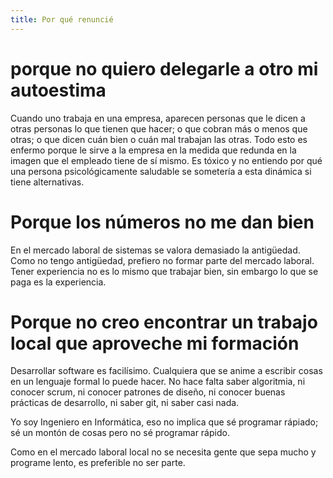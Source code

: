 ```yaml
---
title: Por qué renuncié
---
```

# porque no quiero delegarle a otro mi autoestima
Cuando uno trabaja en una empresa, aparecen personas que le dicen a otras personas lo que tienen que hacer; o que cobran más o menos que otras; o que dicen cuán bien o cuán mal trabajan las otras. Todo esto es enfermo porque le sirve a la empresa en la medida que redunda en la imagen que el empleado tiene de sí mismo. Es tóxico y no entiendo por qué una persona psicológicamente saludable se sometería a esta dinámica si tiene alternativas.

# Porque los números no me dan bien
En el mercado laboral de sistemas se valora demasiado la antigüedad. Como no tengo antigüedad, prefiero no formar parte del mercado laboral. Tener experiencia no es lo mismo que trabajar bien, sin embargo lo que se paga es la experiencia.

# Porque no creo encontrar un trabajo local que aproveche mi formación
Desarrollar software es facilísimo. Cualquiera que se anime a escribir cosas en un lenguaje formal lo puede hacer. No hace falta saber algoritmia, ni conocer scrum, ni conocer patrones de diseño, ni conocer buenas prácticas de desarrollo, ni saber git, ni saber casi nada.

Yo soy Ingeniero en Informática, eso no implica que sé programar rápiado; sé un montón de cosas pero no sé programar rápido.

Como en el mercado laboral local no se necesita gente que sepa mucho y programe lento, es preferible no ser parte.
